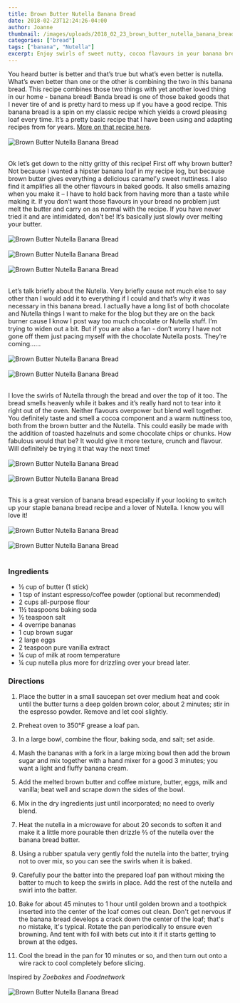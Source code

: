 ```yaml
---
title: Brown Butter Nutella Banana Bread
date: 2018-02-23T12:24:26-04:00
author: Joanne
thumbnail: /images/uploads/2018_02_23_brown_butter_nutella_banana_bread_1.jpg
categories: ["bread"]
tags: ["banana", "Nutella"]
excerpt: Enjoy swirls of sweet nutty, cocoa flavours in your banana bread
---
```


You heard butter is better and that’s true but what’s even better is nutella. What’s even better than one or the other is combining the two in this banana bread.  This recipe combines those two things with yet another loved thing in our home - banana bread! Banda bread is one of those baked goods that I never tire of and is pretty hard to mess up if you have a good recipe. This banana bread is a spin on my classic recipe which yields a crowd pleasing loaf every time. It’s a pretty basic recipe that I have been using and adapting recipes from for years. [More on that recipe here](https://www.oliveandmango.com/no-fail-banana-bread/).
</br>
</br>
![Brown Butter Nutella Banana Bread](/images/uploads/2018_02_23_brown_butter_nutella_banana_bread_2.jpg)
</br>
</br>

Ok let’s get down to the nitty gritty of this recipe! First off why brown butter? Not because I wanted a hipster banana loaf in my recipe log, but because brown butter gives everything a delicious caramel’y sweet nuttiness. I also find it amplifies all the other flavours in baked goods.  It also smells amazing when you make it – I have to hold back from having more than a taste while making it.  If you don’t want those flavours in your bread no problem just melt the butter and carry on as normal with the recipe. If you have never tried it and are intimidated, don’t be! It’s basically just slowly over melting your butter.
</br>
</br>
![Brown Butter Nutella Banana Bread](/images/uploads/2018_02_23_brown_butter_nutella_banana_bread_3.jpg)
</br>
</br>
![Brown Butter Nutella Banana Bread](/images/uploads/2018_02_23_brown_butter_nutella_banana_bread_4.jpg)
</br>
</br>
![Brown Butter Nutella Banana Bread](/images/uploads/2018_02_23_brown_butter_nutella_banana_bread_5.jpg)
</br>
</br>

Let’s talk briefly about the Nutella. Very briefly cause not much else to say other than I would add it to everything if I could and that’s why it was necessary in this banana bread. I actually have a long list of both chocolate and Nutella things I want to make for the blog but they are on the back burner cause I know I post way too much chocolate or Nutella stuff. I’m trying to widen out a bit. But if you are also a fan - don’t worry I have not gone off them just pacing myself with the chocolate Nutella posts. They’re coming......
</br>
</br>
![Brown Butter Nutella Banana Bread](/images/uploads/2018_02_23_brown_butter_nutella_banana_bread_6.jpg)
</br>
</br>
![Brown Butter Nutella Banana Bread](/images/uploads/2018_02_23_brown_butter_nutella_banana_bread_7.jpg)
</br>
</br>

I love the swirls of Nutella through the bread and over the top of it too.  The bread smells heavenly while it bakes and it’s really hard not to tear into it right out of the oven.  Neither flavours overpower but blend well together. You definitely taste and smell a cocoa component and a warm nuttiness too, both from the brown butter and the Nutella. This could easily be made with the addition of toasted hazelnuts and some chocolate chips or chunks. How fabulous would that be? It would give it more texture, crunch and flavour.  Will definitely be trying it that way the next time!
</br>
</br>
![Brown Butter Nutella Banana Bread](/images/uploads/2018_02_23_brown_butter_nutella_banana_bread_8.jpg)
</br>
</br>
![Brown Butter Nutella Banana Bread](/images/uploads/2018_02_23_brown_butter_nutella_banana_bread_9.jpg)
</br>
</br>

This is a great version of banana bread especially if your looking to switch up your staple banana bread recipe and a lover of Nutella.  I know you will love it!
</br>
</br>
![Brown Butter Nutella Banana Bread](/images/uploads/2018_02_23_brown_butter_nutella_banana_bread_10.jpg)
</br>
</br>
![Brown Butter Nutella Banana Bread](/images/uploads/2018_02_23_brown_butter_nutella_banana_bread_11.jpg)
</br>
</br>

### Ingredients 

* &frac12; cup of butter (1 stick) 
* 1 tsp of instant espresso/coffee powder (optional but recommended)
* 2 cups all-purpose flour
* 1&frac12; teaspoons baking soda
* &frac12; teaspoon salt
* 4 overripe bananas
* 1 cup brown sugar
* 2 large eggs
* 2 teaspoon pure vanilla extract
* &frac14; cup of milk at room temperature 
* &frac14; cup nutella plus more for drizzling over your bread later. 

### Directions

1. Place the butter in a small saucepan set over medium heat and cook until the butter turns a deep golden brown color, about 2 minutes; stir in the espresso powder. Remove and let cool slightly.

1.  Preheat oven to 350&deg;F grease a loaf pan.

1. In a large bowl, combine the flour, baking soda, and salt; set aside.

1. Mash the bananas with a fork in a large mixing bowl then add the brown sugar and mix together with a hand mixer for a good 3 minutes; you want a light and fluffy banana cream. 

1. Add the melted brown butter and coffee mixture, butter, eggs, milk and vanilla; beat well and scrape down the sides of the bowl. 

1. Mix in the dry ingredients just until incorporated; no need to overly blend.

1. Heat the nutella in a microwave for about 20 seconds to soften it and make it a little more pourable then drizzle &frac23; of the nutella over the banana bread batter.

1. Using a rubber spatula very gently fold the nutella into the batter, trying not to over mix, so you can see the swirls when it is baked.

1. Carefully pour the batter into the prepared loaf pan without mixing the batter to much to keep the swirls in place. Add the rest of the nutella and swirl into the batter.

1. Bake for about 45 minutes to 1 hour until golden brown and a toothpick inserted into the center of the loaf comes out clean. Don't get nervous if the banana bread develops a crack down the center of the loaf; that's no mistake, it's typical. Rotate the pan periodically to ensure even browning. And tent with foil with bets cut into it if it starts getting to brown at the edges. 

1. Cool the bread in the pan for 10 minutes or so, and then turn out onto a wire rack to cool completely before slicing. 

Inspired by *Zoebakes* and *Foodnetwork*
</br>
</br>
![Brown Butter Nutella Banana Bread](/images/uploads/2018_02_23_brown_butter_nutella_banana_bread_12.jpg)
